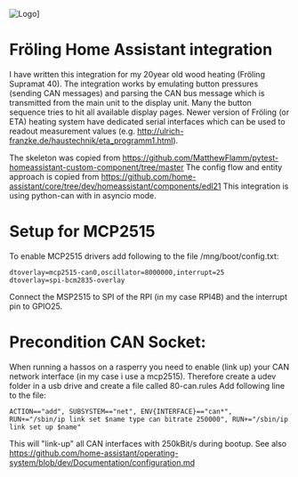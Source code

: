 
![Logo](https://www.froeling.com/de-de/wp-content/uploads/sites/7/2020/09/logo_froeling-300x71.png)]
# Fröling Home Assistant integration

I have written this integration for my 20year old wood heating (Fröling Supramat 40). 
The integration works by emulating button pressures (sending CAN messages) and parsing the CAN bus message which is transmitted from the main unit to the display unit.
Many the button sequence tries to hit all available display pages.
Newer version of Fröling (or ETA) heating system have dedicated serial interfaces which can be used to readout measurement values (e.g. http://ulrich-franzke.de/haustechnik/eta_programm1.html).

The skeleton was copied from https://github.com/MatthewFlamm/pytest-homeassistant-custom-component/tree/master
The config flow and entity approach is copied from https://github.com/home-assistant/core/tree/dev/homeassistant/components/edl21
This integration is using python-can with in asyncio mode.

# Setup for MCP2515

To enable MCP2515 drivers add following to the file /mng/boot/config.txt:

```
dtoverlay=mcp2515-can0,oscillator=8000000,interrupt=25
dtoverlay=spi-bcm2835-overlay
```

Connect the MSP2515 to SPI of the RPI (in my case RPI4B) and the interrupt pin to GPIO25.

# Precondition CAN Socket: 

When running a hassos on a rasperry you need to enable (link up) your CAN network interface (in my case i use a mcp2515). 
Therefore create a udev folder in a usb drive and create a file called 80-can.rules
Add following line to the file:
```
ACTION=="add", SUBSYSTEM=="net", ENV{INTERFACE}=="can*", RUN+="/sbin/ip link set $name type can bitrate 250000", RUN+="/sbin/ip link set up $name"
```
This will "link-up" all CAN interfaces with 250kBit/s during bootup.
See also https://github.com/home-assistant/operating-system/blob/dev/Documentation/configuration.md